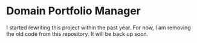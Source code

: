 # Domain Portfolio Manager

I started rewriting this project within the past year. For now, I am removing the old code from
this repository. It will be back up soon.